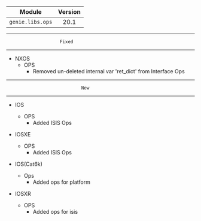 | Module                  | Version       |
| ------------------------|:-------------:|
| ``genie.libs.ops``      |  20.1         |

---------------------------------------------------------------------------------------------------
                        Fixed
---------------------------------------------------------------------------------------------------

* NXOS
    * OPS
        * Removed un-deleted internal var 'ret_dict' from Interface Ops

---------------------------------------------------------------------------------------------------
                                New
---------------------------------------------------------------------------------------------------
* IOS
    * OPS 
        * Added ISIS Ops

* IOSXE
    * OPS 
        * Added ISIS Ops

* IOS(Cat6k)
    * Ops
        * Added ops for platform



* IOSXR
    * OPS
        * Added ops for isis